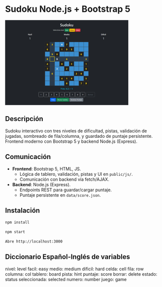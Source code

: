 # Sudoku Node.js + Bootstrap 5

<img src="./assets/image.png" alt="Tic Tac Toe In-Game Screenshot" width="400"/>

## Descripción

Sudoku interactivo con tres niveles de dificultad, pistas, validación de jugadas, sombreado de fila/columna, y guardado de puntaje persistente.  
Frontend moderno con Bootstrap 5 y backend Node.js (Express).

## Comunicación

- **Frontend**: Bootstrap 5, HTML, JS.  
  - Lógica de tablero, validación, pistas y UI en `public/js/`.
  - Comunicación con backend vía fetch/AJAX.
- **Backend**: Node.js (Express).
  - Endpoints REST para guardar/cargar puntaje.
  - Puntaje persistente en `data/score.json`.

## Instalación

```bash
npm install
```

```bash
npm start
```

```bash
Abre http://localhost:3000
```

## Diccionario Español-Inglés de variables
nivel: level
facil: easy
medio: medium
dificil: hard
celda: cell
fila: row
columna: col
tablero: board
pista: hint
puntaje: score
borrar: delete
estado: status
seleccionada: selected
numero: number
juego: game